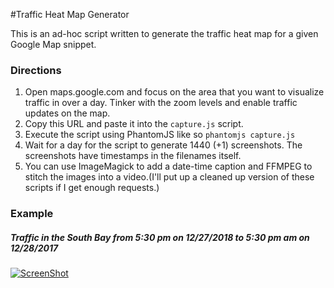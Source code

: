 #Traffic Heat Map Generator

This is an ad-hoc script written to generate the traffic heat map for a given Google Map snippet.

### Directions
1. Open maps.google.com and focus on the area that you want to visualize traffic in over a day. Tinker with the zoom levels and enable traffic updates on the map.
2. Copy this URL and paste it into the `capture.js` script.
3. Execute the script using PhantomJS like so `phantomjs capture.js`
4. Wait for a day for the script to generate 1440 (+1) screenshots. The screenshots have timestamps in the filenames itself.
5. You can use ImageMagick to add a date-time caption and FFMPEG to stitch the images into a video.(I'll put up a cleaned up version of these scripts if I get enough requests.)

### Example
##### Traffic in the South Bay from 5:30 pm on 12/27/2018 to 5:30 pm am on 12/28/2017
[![ScreenShot](http://img.youtube.com/vi/xDRhj6jdVOU/maxresdefault.jpg)](https://www.youtube.com/watch?v=xDRhj6jdVOU)
